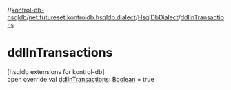//[kontrol-db-hsqldb](../../../index.md)/[net.futureset.kontroldb.hsqldb.dialect](../index.md)/[HsqlDbDialect](index.md)/[ddlInTransactions](ddl-in-transactions.md)

# ddlInTransactions

[hsqldb extensions for kontrol-db]\
open override val [ddlInTransactions](ddl-in-transactions.md): [Boolean](https://kotlinlang.org/api/latest/jvm/stdlib/kotlin/-boolean/index.html) = true
